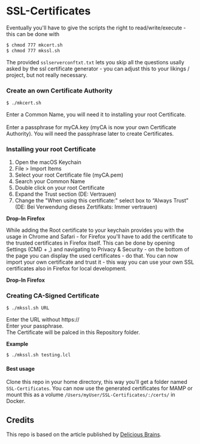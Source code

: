# SSL-Certificates

Eventually you'll have to give the scripts the right to read/write/execute - this can be done with

```bash
$ chmod 777 mkcert.sh
$ chmod 777 mkssl.sh
```

The provided `sslserverconftxt.txt` lets you skip all the questions usally asked by the ssl certificate generator - you can adjust this to your likings / project, but not really necessary.

### Create an own Certificate Authority

```bash
$ ./mkcert.sh
```
Enter a Common Name, you will need it to installing your root Certificate.<br>
<br>
Enter a passphrase for myCA.key (myCA is now your own Certificate Authority). You will need the passphrase later to create Certificates.


### Installing your root Certificate

<ol>
<li>Open the macOS Keychain</li>
<li>File > Import Items</li>
<li>Select your root Certificate file (myCA.pem)</li>
<li>Search your Common Name</li>
<li>Double click on your root Certificate</li>
<li>Expand the Trust section (DE: Vertrauen)</li>
<li>Change the "When using this certificate:" select box to “Always Trust” (DE: Bei Verwendung dieses Zertifikats: Immer vertrauen)</li>
</ol>

**Drop-In Firefox**

While adding the Root certificate to your keychain provides you with the usage in Chrome and Safari - for Firefox you'll have to add the certificate to the trusted certificates in Firefox itself. This can be done by opening Settings (CMD + ,) and navigating to Privacy & Security - on the bottom of the page you can display the used certificates - do that. You can now import your own certificate and trust it - this way you can use your own SSL certificates also in Firefox for local development.

**Drop-In Firefox**

### Creating CA-Signed Certificate

```bash
$ ./mkssl.sh URL
```
Enter the URL without https://<br>
Enter your passphrase.<br>
The Certificate will be palced in this Repository folder.

**Example**

```bash
$ ./mkssl.sh testing.lcl
```

#### Best usage
Clone this repo in your home directory, this way you'll get a folder named `SSL-Certificates`. You can now use the generated certificates for MAMP or mount this as a volume `/Users/myUser/SSL-Certificates/:/certs/` in Docker.

## Credits
This repo is based on the article published by [Delicious Brains](https://deliciousbrains.com/ssl-certificate-authority-for-local-https-development/).
